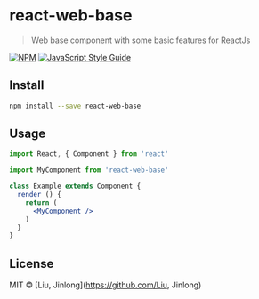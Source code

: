 # react-web-base

> Web base component with some basic features for ReactJs

[![NPM](https://img.shields.io/npm/v/react-web-base.svg)](https://www.npmjs.com/package/react-web-base) [![JavaScript Style Guide](https://img.shields.io/badge/code_style-standard-brightgreen.svg)](https://standardjs.com)

## Install

```bash
npm install --save react-web-base
```

## Usage

```jsx
import React, { Component } from 'react'

import MyComponent from 'react-web-base'

class Example extends Component {
  render () {
    return (
      <MyComponent />
    )
  }
}
```

## License

MIT © [Liu, Jinlong](https://github.com/Liu, Jinlong)
